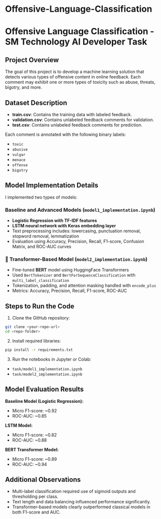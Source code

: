 # Offensive-Language-Classification
# Offensive Language Classification - SM Technology AI Developer Task

##  Project Overview
The goal of this project is to develop a machine learning solution that detects various types of offensive content in online feedback. Each comment may exhibit one or more types of toxicity such as abuse, threats, bigotry, and more.

##  Dataset Description
- **train.csv**: Contains the training data with labeled feedback.
- **validation.csv**: Contains unlabeled feedback comments for validation.
- **test.csv**: Contains unlabeled feedback comments for prediction.

Each comment is annotated with the following binary labels:
- `toxic`
- `abusive`
- `vulgar`
- `menace`
- `offense`
- `bigotry`

## Model Implementation Details
I implemented two types of models:

### Baseline and Advanced Models (`model1_implementation.ipynb`)
- **Logistic Regression with TF-IDF features**
- **LSTM neural network with Keras embedding layer**
- Text preprocessing includes: lowercasing, punctuation removal, stopword removal, lemmatization
- Evaluation using Accuracy, Precision, Recall, F1-score, Confusion Matrix, and ROC-AUC curves

### 🔹 Transformer-Based Model (`model2_implementation.ipynb`)
- Fine-tuned **BERT** model using HuggingFace Transformers
- Used `BertTokenizer` and `BertForSequenceClassification` with `multi_label_classification`
- Tokenization, padding, and attention masking handled with `encode_plus`
- Metrics: Accuracy, Precision, Recall, F1-score, ROC-AUC

## Steps to Run the Code
1. Clone the GitHub repository:
```bash
git clone <your-repo-url>
cd <repo-folder>
```
2. Install required libraries:
```bash
pip install -r requirements.txt
```
3. Run the notebooks in Jupyter or Colab:
- `task/model1_implementation.ipynb`
- `task/model2_implementation.ipynb`

## Model Evaluation Results
**Baseline Model (Logistic Regression):**
- Micro F1-score: ~0.92
- ROC-AUC: ~0.85

**LSTM Model:**
- Micro F1-score: ~0.82
- ROC-AUC: ~0.88

**BERT Transformer Model:**
- Micro F1-score: ~0.89
- ROC-AUC: ~0.94

## Additional Observations
- Multi-label classification required use of sigmoid outputs and thresholding per class.
- Text length and data balancing influenced performance significantly.
- Transformer-based models clearly outperformed classical models in both F1-score and AUC.
